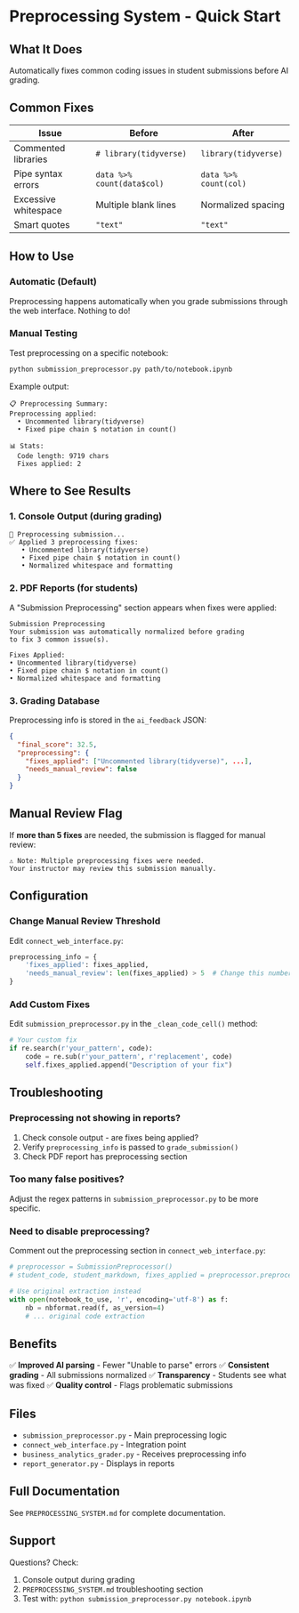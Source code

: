 # Preprocessing System - Quick Start

## What It Does

Automatically fixes common coding issues in student submissions before AI grading.

## Common Fixes

| Issue | Before | After |
|-------|--------|-------|
| Commented libraries | `# library(tidyverse)` | `library(tidyverse)` |
| Pipe syntax errors | `data %>% count(data$col)` | `data %>% count(col)` |
| Excessive whitespace | Multiple blank lines | Normalized spacing |
| Smart quotes | `"text"` | `"text"` |

## How to Use

### Automatic (Default)

Preprocessing happens automatically when you grade submissions through the web interface. Nothing to do!

### Manual Testing

Test preprocessing on a specific notebook:

```bash
python submission_preprocessor.py path/to/notebook.ipynb
```

Example output:
```
📋 Preprocessing Summary:
Preprocessing applied:
  • Uncommented library(tidyverse)
  • Fixed pipe chain $ notation in count()

📊 Stats:
  Code length: 9719 chars
  Fixes applied: 2
```

## Where to See Results

### 1. Console Output (during grading)
```
🔧 Preprocessing submission...
✅ Applied 3 preprocessing fixes:
   • Uncommented library(tidyverse)
   • Fixed pipe chain $ notation in count()
   • Normalized whitespace and formatting
```

### 2. PDF Reports (for students)

A "Submission Preprocessing" section appears when fixes were applied:

```
Submission Preprocessing
Your submission was automatically normalized before grading 
to fix 3 common issue(s).

Fixes Applied:
• Uncommented library(tidyverse)
• Fixed pipe chain $ notation in count()
• Normalized whitespace and formatting
```

### 3. Grading Database

Preprocessing info is stored in the `ai_feedback` JSON:

```json
{
  "final_score": 32.5,
  "preprocessing": {
    "fixes_applied": ["Uncommented library(tidyverse)", ...],
    "needs_manual_review": false
  }
}
```

## Manual Review Flag

If **more than 5 fixes** are needed, the submission is flagged for manual review:

```
⚠️ Note: Multiple preprocessing fixes were needed. 
Your instructor may review this submission manually.
```

## Configuration

### Change Manual Review Threshold

Edit `connect_web_interface.py`:

```python
preprocessing_info = {
    'fixes_applied': fixes_applied,
    'needs_manual_review': len(fixes_applied) > 5  # Change this number
}
```

### Add Custom Fixes

Edit `submission_preprocessor.py` in the `_clean_code_cell()` method:

```python
# Your custom fix
if re.search(r'your_pattern', code):
    code = re.sub(r'your_pattern', r'replacement', code)
    self.fixes_applied.append("Description of your fix")
```

## Troubleshooting

### Preprocessing not showing in reports?

1. Check console output - are fixes being applied?
2. Verify `preprocessing_info` is passed to `grade_submission()`
3. Check PDF report has preprocessing section

### Too many false positives?

Adjust the regex patterns in `submission_preprocessor.py` to be more specific.

### Need to disable preprocessing?

Comment out the preprocessing section in `connect_web_interface.py`:

```python
# preprocessor = SubmissionPreprocessor()
# student_code, student_markdown, fixes_applied = preprocessor.preprocess_notebook(notebook_path)

# Use original extraction instead
with open(notebook_to_use, 'r', encoding='utf-8') as f:
    nb = nbformat.read(f, as_version=4)
    # ... original code extraction
```

## Benefits

✅ **Improved AI parsing** - Fewer "Unable to parse" errors
✅ **Consistent grading** - All submissions normalized
✅ **Transparency** - Students see what was fixed
✅ **Quality control** - Flags problematic submissions

## Files

- `submission_preprocessor.py` - Main preprocessing logic
- `connect_web_interface.py` - Integration point
- `business_analytics_grader.py` - Receives preprocessing info
- `report_generator.py` - Displays in reports

## Full Documentation

See `PREPROCESSING_SYSTEM.md` for complete documentation.

## Support

Questions? Check:
1. Console output during grading
2. `PREPROCESSING_SYSTEM.md` troubleshooting section
3. Test with: `python submission_preprocessor.py notebook.ipynb`
